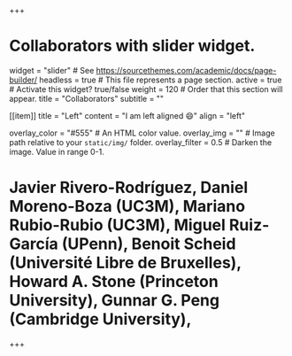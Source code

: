 +++
# Collaborators with slider widget.
widget = "slider"  # See https://sourcethemes.com/academic/docs/page-builder/
headless = true  # This file represents a page section.
active = true  # Activate this widget? true/false
weight = 120  # Order that this section will appear.
title = "Collaborators"
subtitle = ""


[[item]]
  title = "Left"
  content = "I am left aligned :smile:"
  align = "left"

  overlay_color = "#555"  # An HTML color value.
  overlay_img = ""  # Image path relative to your `static/img/` folder.
  overlay_filter = 0.5  # Darken the image. Value in range 0-1.

# Javier Rivero-Rodríguez, Daniel Moreno-Boza (UC3M), Mariano Rubio-Rubio (UC3M), Miguel Ruiz-García (UPenn), Benoit Scheid (Université Libre de Bruxelles), Howard A. Stone (Princeton University), Gunnar G. Peng (Cambridge University),

+++
